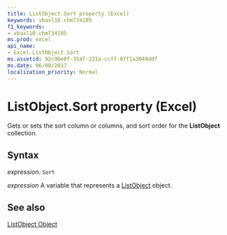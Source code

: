 ```yaml
---
title: ListObject.Sort property (Excel)
keywords: vbaxl10.chm734105
f1_keywords:
- vbaxl10.chm734105
ms.prod: excel
api_name:
- Excel.ListObject.Sort
ms.assetid: 92c96e0f-354f-231a-ccff-8ff1a3049ddf
ms.date: 06/08/2017
localization_priority: Normal
---
```



# ListObject.Sort property (Excel)

Gets or sets the sort column or columns, and sort order for the  **ListObject** collection.


## Syntax

_expression_. `Sort`

_expression_ A variable that represents a [ListObject](Excel.ListObject.md) object.


## See also


[ListObject Object](Excel.ListObject.md)

